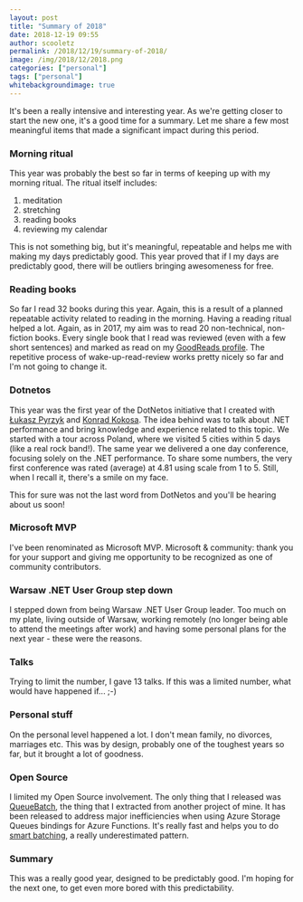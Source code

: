 ```yaml
---
layout: post
title: "Summary of 2018"
date: 2018-12-19 09:55
author: scooletz
permalink: /2018/12/19/summary-of-2018/
image: /img/2018/12/2018.png
categories: ["personal"]
tags: ["personal"]
whitebackgroundimage: true
---
```


It's been a really intensive and interesting year. As we're getting closer to start the new one, it's a good time for a summary. Let me share a few most meaningful items that made a significant impact during this period.

### Morning ritual

This year was probably the best so far in terms of keeping up with my morning ritual. The ritual itself includes:

1. meditation
1. stretching
1. reading books
1. reviewing my calendar

This is not something big, but it's meaningful, repeatable and helps me with making my days predictably good. This year proved that if I my days are predictably good, there will be outliers bringing awesomeness for free.

### Reading books

So far I read 32 books during this year. Again, this is a result of a planned repeatable activity related to reading in the morning. Having a reading ritual helped a lot. Again, as in 2017, my aim was to read 20 non-technical, non-fiction books. Every single book that I read was reviewed (even with a few short sentences) and marked as read on my [GoodReads profile](https://www.goodreads.com/Scooletz). The repetitive process of wake-up-read-review works pretty nicely so far and I'm not going to change it.

### Dotnetos

This year was the first year of the DotNetos initiative that I created with [Łukasz Pyrzyk](https://twitter.com/lukaszpyrzyk) and [Konrad Kokosa](https://twitter.com/konradkokosa). The idea behind was to talk about .NET performance and bring knowledge and experience related to this topic. We started with a tour across Poland, where we visited 5 cities within 5 days (like a real rock band!). The same year we delivered a one day conference, focusing solely on the .NET performance. To share some numbers, the very first conference was rated (average) at 4.81 using scale from 1 to 5. Still, when I recall it, there's a smile on my face.

This for sure was not the last word from DotNetos and you'll be hearing about us soon!

### Microsoft MVP

I've been renominated as Microsoft MVP. Microsoft & community: thank you for your support and giving me opportunity to be recognized as one of community contributors.

### Warsaw .NET User Group step down

I stepped down from being Warsaw .NET User Group leader. Too much on my plate, living outside of Warsaw, working remotely (no longer being able to attend the meetings after work) and having some personal plans for the next year - these were the reasons.

### Talks

Trying to limit the number, I gave 13 talks. If this was a limited number, what would have happened if... ;-)

### Personal stuff

On the personal level happened a lot. I don't mean family, no divorces, marriages etc. This was by design, probably one of the toughest years so far, but it brought a lot of goodness.

### Open Source

I limited my Open Source involvement. The only thing that I released was [QueueBatch](https://github.com/Scooletz/QueueBatch), the thing that I extracted from another project of mine. It has been released to address major inefficiencies when using Azure Storage Queues bindings for Azure Functions. It's really fast and helps you to do [smart batching](http://blog.scooletz.com/2018/01/22/the-batch-is-dead-long-live-the-smart-batch/), a really underestimated pattern.

### Summary

This was a really good year, designed to be predictably good. I'm hoping for the next one, to get even more bored with this predictability.
